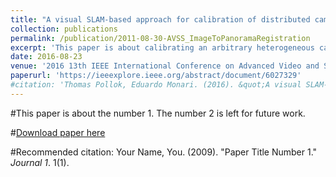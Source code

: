 ```yaml
---
title: "A visual SLAM-based approach for calibration of distributed camera networks"
collection: publications
permalink: /publication/2011-08-30-AVSS_ImageToPanoramaRegistration
excerpt: 'This paper is about calibrating an arbitrary heterogeneous camera setup by reconstructing the 3D scene from a video using Visual SLAM to create a common reference coordinate frame.'
date: 2016-08-23
venue: '2016 13th IEEE International Conference on Advanced Video and Signal Based Surveillance (AVSS)'
paperurl: 'https://ieeexplore.ieee.org/abstract/document/6027329'
#citation: 'Thomas Pollok, Eduardo Monari. (2016). &quot;A visual SLAM-based approach for calibration of distributed camera networks.&quot; <i>AVSS 2016</i>. 1(1).'
---
```

#This paper is about the number 1. The number 2 is left for future work.

#[Download paper here](http://academicpages.github.io/files/paper1.pdf)

#Recommended citation: Your Name, You. (2009). "Paper Title Number 1." <i>Journal 1</i>. 1(1).
